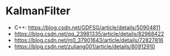 # KalmanFilter
- C++: https://blog.csdn.net/GDFSG/article/details/50904811
- https://blog.csdn.net/qq_23981335/article/details/82968422
- https://blog.csdn.net/m0_37901643/article/details/72827816
- https://blog.csdn.net/zuliang001/article/details/80912910